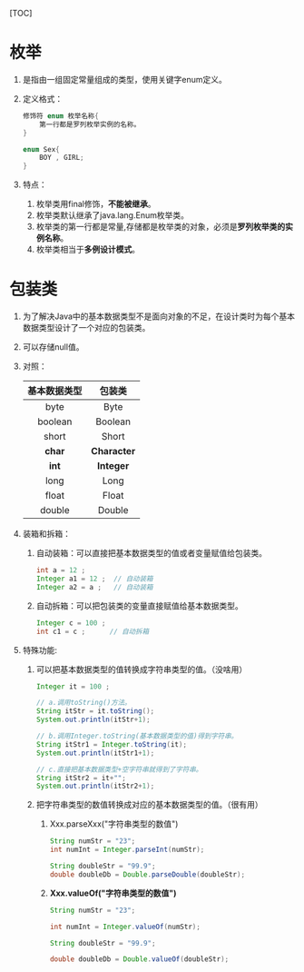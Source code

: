 [TOC]



# 枚举

1. 是指由一组固定常量组成的类型，使用关键字enum定义。

2. 定义格式：

   ```java
   修饰符 enum 枚举名称{
       第一行都是罗列枚举实例的名称。
   }
   
   enum Sex{
       BOY , GIRL;
   }
   ```

3. 特点：
   1. 枚举类用final修饰，**不能被继承**。
   2. 枚举类默认继承了java.lang.Enum枚举类。
   3. 枚举类的第一行都是常量,存储都是枚举类的对象，必须是**罗列枚举类的实例名称**。
   4. 枚举类相当于**多例设计模式**。



# 包装类

1. 为了解决Java中的基本数据类型不是面向对象的不足，在设计类时为每个基本数据类型设计了一个对应的包装类。

2. 可以存储null值。

3. 对照：

   | 基本数据类型 |    包装类     |
   | :----------: | :-----------: |
   |     byte     |     Byte      |
   |   boolean    |    Boolean    |
   |    short     |     Short     |
   |   **char**   | **Character** |
   |   **int**    |  **Integer**  |
   |     long     |     Long      |
   |    float     |     Float     |
   |    double    |    Double     |

4. 装箱和拆箱：

   1. 自动装箱：可以直接把基本数据类型的值或者变量赋值给包装类。

      ```java
      int a = 12 ;
      Integer a1 = 12 ;  // 自动装箱
      Integer a2 = a ;   // 自动装箱
      ```

   2. 自动拆箱：可以把包装类的变量直接赋值给基本数据类型。

      ```java
      Integer c = 100 ;
      int c1 = c ;      // 自动拆箱
      ```

5. 特殊功能:

   1. 可以把基本数据类型的值转换成字符串类型的值。（没啥用）

      ```java
      Integer it = 100 ;
      
      // a.调用toString()方法。
      String itStr = it.toString();
      System.out.println(itStr+1);
      
      // b.调用Integer.toString(基本数据类型的值)得到字符串。
      String itStr1 = Integer.toString(it);
      System.out.println(itStr1+1);
      
      // c.直接把基本数据类型+空字符串就得到了字符串。
      String itStr2 = it+"";
      System.out.println(itStr2+1);
      ```

   2. 把字符串类型的数值转换成对应的基本数据类型的值。（很有用）

      1. Xxx.parseXxx("字符串类型的数值")

         ```java
         String numStr = "23";
         int numInt = Integer.parseInt(numStr);
         
         String doubleStr = "99.9";
         double doubleDb = Double.parseDouble(doubleStr);
         ```

      2. **Xxx.valueOf("字符串类型的数值")**

         ```java
         String numStr = "23";
         
         int numInt = Integer.valueOf(numStr);
         
         String doubleStr = "99.9";
         
         double doubleDb = Double.valueOf(doubleStr);
         ```

